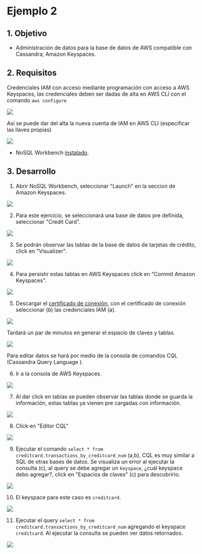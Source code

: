 # Ejemplo 2

## 1. Objetivo 
- Administración de datos para la base de datos de AWS compatible con Cassandra; Amazon Keyspaces.

## 2. Requisitos
Credenciales IAM con acceso mediante programación con acceso a AWS Keyspaces, las credenciales deben ser dadas de alta en AWS CLI con el comando `aws configure`

<img src="img/ej2-iam-role-02.png"></img>

Así se puede dar del alta la nueva cuenta de IAM en AWS CLI (especificar las llaves propias)

<img src="img/ej2-new-configure-profile-in-aws-keyspaces.png"></img>

- NoSQL Workbench [instalado](https://docs.aws.amazon.com/amazondynamodb/latest/developerguide/workbench.settingup.html).

## 3. Desarrollo 

1. Abrir NoSQL Workbench, seleccionar "Launch" en la seccion de Amazon Keyspaces.

<img src="img/ej2-open-nosql-workbench.png"></img>

2. Para este ejercicio, se seleccionará una base de datos pre definida, seleccionar "Credit Card".

<img src="img/ej2-select-credit-card.png"></img>

3. Se podrán observar las tablas de la base de datos de tarjetas de crédito, click en "Visualizer".

<img src="img/ej2-select-visualizer-01.png"></img>

4. Para persistir estas tablas en AWS Keyspaces click en "Commit Amazon Keyspaces".

<img src="img/ej2-commit-keyspaces.png"></img>

5. Descargar el [certificado de conexión](https://www.amazontrust.com/repository/AmazonRootCA1.pem), con el certificado de conexión seleccionar (b) las credenciales IAM (a).

<img src="img/ej2-set-credentials-to-commit.png"></img>

Tardará un par de minutos en generar el espacio de claves y tablas.

<img src="img/ej2-creating-keyspace-and-tables.png"></img>

Para editar datos se hará por medio de la consola de comandos CQL (Cassandra Query Language ).

6. Ir a la consola de AWS Keyspaces.

<img src="img/ej2-access-to-keyspaces.png"></img>

7. Al dar click en tablas se pueden observar las tablas donde se guarda la información, estas tablas ya vienen pre cargadas con información.

<img src="img/ej2-view-tables-keyspaces.png"></img>

8. Click en "Editor CQL"

<img src="img/ej2-goto-editor-sql.png"></img>

9. Ejecutar el comando `select * from creditcard.transactions_by_creditcard_num` (a,b), CQL es muy similar a SQL de otras bases de datos. Se visualiza un error al ejecutar la consulta (c), al query se debe agregar un `keyspace`, ¿cuál keyspace debo agregar?, click en "Espacios de claves" (c) para descubrirlo.

<img src="img/ej2-execution-select-failed.png"></img>

10. El keyspace para este caso es `creditcard`.

<img src="img/ej2-view-keyspaces.png"></img>

11. Ejecutar el query `select * from creditcard.transactions_by_creditcard_num` agregando el keyspace `creditcard`. Al ejecutar la consulta se pueden ver datos retornados.

<img src="img/ej2-select-data-from-keyspaces-01.png"></img>
